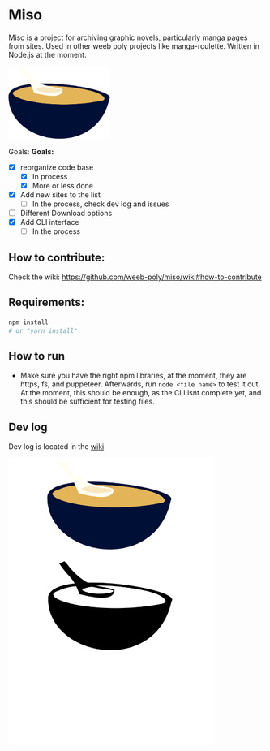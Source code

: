 # Miso
Miso is a project for archiving graphic novels, particularly manga pages from sites. Used in other weeb poly projects like manga-roulette. Written in Node.js at the moment.

<img src="miso.png" alt="miso" width="200" />

Goals: 
**Goals:**

- [X] reorganize code base
    - [X] In process
    - [X] More or less done
- [X] Add new sites to the list
    - [ ] In the process, check dev log and issues
- [ ] Different Download options
- [X] Add CLI interface
    - [ ] In the process

## How to contribute:

Check the wiki: https://github.com/weeb-poly/miso/wiki#how-to-contribute 

## Requirements:

```bash
npm install
# or "yarn install"
```

## How to run

- Make sure you have the right npm libraries, at the moment, they are https, fs, and puppeteer. Afterwards, run `node <file name>` to test it out. At the moment, this should be enough, as the CLI isnt complete yet, and this should be sufficient for testing files.


## Dev log
Dev log is located in the [wiki](https://github.com/weeb-poly/miso/wiki/Weekly_Log)

<img src="miso-all.png" alt="alt text" width="400" />
